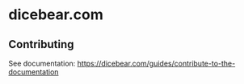 # dicebear.com

## Contributing

See documentation: https://dicebear.com/guides/contribute-to-the-documentation
